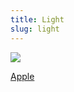 ```yaml
---
title: Light
slug: light
---
```


<img data-source="Spiral Planetary Nebula (NGC 5189) ~ HubbleSite Photographs" data-link="http://hubblesite.org/newscenter/archive/releases/2012/49/" src="/image/NGC-5189.sm.jpg" class="flush">

<a href="/read/apple" class="next">Apple</a>
